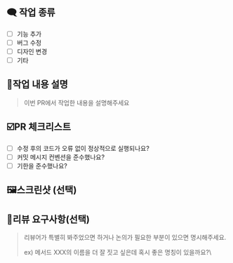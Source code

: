 ## 🗨️ 작업 종류

- [ ]  기능 추가
- [ ]  버그 수정
- [ ]  디자인 변경
- [ ]  기타

## 📝작업 내용 설명

> 이번 PR에서 작업한 내용을 설명해주세요
> 

## ☑️PR 체크리스트

- [ ]  수정 후의 코드가 오류 없이 정상적으로 실행되나요?
- [ ]  커밋 메시지 컨벤션을 준수했나요?
- [ ]  기한을 준수했나요?

## 🖼️스크린샷 (선택)

## 💬리뷰 요구사항(선택)

> 리뷰어가 특별히 봐주었으면 하거나 논의가 필요한 부분이 있으면 명시해주세요.
> 
> 
> ex) 메서드 XXX의 이름을 더 잘 짓고 싶은데 혹시 좋은 명칭이 있을까요?\
>
